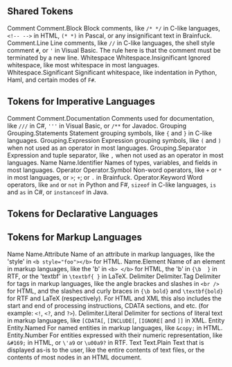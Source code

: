 ﻿Shared Tokens
-------------

Comment
    Comment.Block
        Block comments, like `/* */` in C-like languages, `<!-- -->` in HTML, `(* *)` in Pascal, or any insignificant text in Brainfuck.
    Comment.Line
        Line comments, like `//` in C-like languages, the shell style comment `#`, or `'` in Visual Basic.  The rule here is that the comment must be terminated by a new line.
Whitespace
    Whitespace.Insignificant
        Ignored whitespace, like most whitespace in most languages.
    Whitespace.Significant
        Significant whitespace, like indentation in Python, Haml, and certain modes of `F#`.

Tokens for Imperative Languages
-------------------------------

Comment
    Comment.Documentation
        Comments used for documentation, like `///` in C#, `'''` in Visual Basic, or `/**` for Javadoc.
Grouping
    Grouping.Statements
        Statement grouping symbols, like `{` and `}` in C-like languages.
    Grouping.Expression
        Expression grouping symbols, like `(` and `)` when not used as an operator in most languages.
    Grouping.Separator
        Expression and tuple separator, like `,` when not used as an operator in most languages.
Name
    Name.Identifier
        Names of types, variables, and fields in most languages.
Operator
    Operator.Symbol
        Non-word operators, like `+` or `*` in most languages, or `>`; `+`; or `.` in Brainfuck.
    Operator.Keyword
        Word operators, like `and` or `not` in Python and F#, `sizeof` in C-like languages, `is` and `as` in C#, or `instanceof` in Java.

Tokens for Declarative Languages
--------------------------------


Tokens for Markup Languages
---------------------------

Name
    Name.Attribute
        Name of an attribute in markup languages, like the 'style' in `<b style="foo"></b>` for HTML.
    Name.Element
        Name of an element in markup languages, like the 'b' in `<b> </b>` for HTML, the 'b' in `{\b  }` in RTF, or the 'textbf' in `\textbf{ }` in LaTeX.
Delimiter
    Delimiter.Tag
        Delimiter for tags in markup languages, like the angle brackes and slashes in `<br />` for HTML, and the slashes and curly braces in `{\b bold}` and `\textbf{bold}` for RTF and LaTeX (respectively).
        For HTML and XML this also includes the start and end of processing instructions, CDATA sections, and etc. (for example: `<!`, `<?`, and `?>`).
    Delimiter.Literal
        Delimiter for sections of literal text in markup languages, like `[CDATA[`, `[INCLUDE[`, `[IGNORE[` and `]]` in XML.
Entity
    Entity.Named
        For named entities in markup languages, like `&copy;` in HTML.
    Entity.Number
        For entities expressed with their numeric representation, like `&#169;` in HTML, or `\'a9` or `\u00a9?` in RTF.
Text
    Text.Plain
        Text that is displayed as-is to the user, like the entire contents of text files, or the contents of most nodes in an HTML document.
